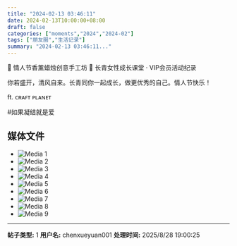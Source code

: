 ```yaml
---
title: "2024-02-13 03:46:11"
date: 2024-02-13T10:00:00+08:00
draft: false
categories: ["moments","2024","2024-02"]
tags: ["朋友圈","生活记录"]
summary: "2024-02-13 03:46:11..."
---
```


🤍 情人节香薰蜡烛创意手工坊 🤍
​长青女性成长课堂 · VIP会员活动纪录

你若盛开，清风自来。长青同你一起成长，做更优秀的自己。情人节快乐！

ft. ᴄʀᴀꜰᴛ ᴘʟᴀɴᴇᴛ

​#如果凝结就是爱

## 媒体文件

- ![Media 1](/Moments/photos/2024-02-13/202402130346110.jpg)
- ![Media 2](/Moments/photos/2024-02-13/202402130346111.jpg)
- ![Media 3](/Moments/photos/2024-02-13/202402130346112.jpg)
- ![Media 4](/Moments/photos/2024-02-13/202402130346113.jpg)
- ![Media 5](/Moments/photos/2024-02-13/202402130346114.jpg)
- ![Media 6](/Moments/photos/2024-02-13/202402130346115.jpg)
- ![Media 7](/Moments/photos/2024-02-13/202402130346116.jpg)
- ![Media 8](/Moments/photos/2024-02-13/202402130346117.jpg)
- ![Media 9](/Moments/photos/2024-02-13/202402130346118.jpg)

---

**帖子类型:** 1
**用户名:** chenxueyuan001
**处理时间:** 2025/8/28 19:00:25
